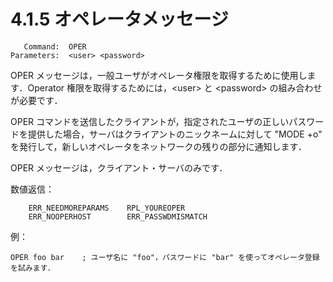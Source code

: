 # 4.1.5 オペレータメッセージ

```
   Command:  OPER
Parameters:  <user> <password>
```

OPER メッセージは，一般ユーザがオペレータ権限を取得するために使用します．Operator 権限を取得するためには，\<user\> と \<password\> の組み合わせが必要です．

OPER コマンドを送信したクライアントが，指定されたユーザの正しいパスワードを提供した場合，サーバはクライアントのニックネームに対して "MODE +o" を発行して，新しいオペレータをネットワークの残りの部分に通知します．

OPER メッセージは，クライアント・サーバのみです．

数値返信：
```
    ERR_NEEDMOREPARAMS    RPL_YOUREOPER
    ERR_NOOPERHOST        ERR_PASSWDMISMATCH
```

例：
```
OPER foo bar    ; ユーザ名に "foo"，パスワードに "bar" を使ってオペレータ登録を試みます．
```
